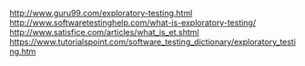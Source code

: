 http://www.guru99.com/exploratory-testing.html
http://www.softwaretestinghelp.com/what-is-exploratory-testing/
http://www.satisfice.com/articles/what_is_et.shtml
https://www.tutorialspoint.com/software_testing_dictionary/exploratory_testing.htm
